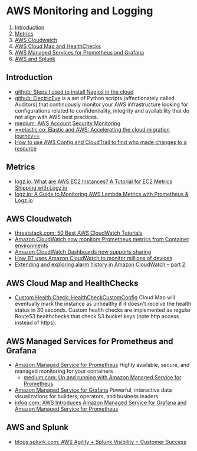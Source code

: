 # AWS Monitoring and Logging

1. [Introduction](#introduction)
2. [Metrics](#metrics)
3. [AWS Cloudwatch](#aws-cloudwatch)
4. [AWS Cloud Map and HealthChecks](#aws-cloud-map-and-healthchecks)
5. [AWS Managed Services for Prometheus and Grafana](#aws-managed-services-for-prometheus-and-grafana)
6. [AWS and Splunk](#aws-and-splunk)

## Introduction

- [github: Steps I used to install Nagios in the cloud](https://github.com/andrewpuch/nagios_setup)
- [github: ElectricEye](https://github.com/jonrau1/ElectricEye/blob/master/README.md) is a set of Python scripts (affectionately called Auditors) that continuously monitor your AWS infrastructure looking for configurations related to confidentiality, integrity and availability that do not align with AWS best practices.
- [medium: AWS Account Security Monitoring](https://medium.com/swlh/aws-account-security-monitoring-d7ca129d52ac)
- [==elastic.co: Elastic and AWS: Accelerating the cloud migration journey==](https://www.elastic.co/blog/elastic-and-aws-accelerate-your-cloud-migration-journey)
- [How to use AWS Config and CloudTrail to find who made changes to a resource](https://aws.amazon.com/blogs/mt/how-to-use-aws-config-and-cloudtrail-to-find-who-made-changes-to-a-resource/)

## Metrics

- [logz.io: What are AWS EC2 Instances? A Tutorial for EC2 Metrics Shipping with Logz.io](https://logz.io/blog/aws-ec2-metrics/)
- [logz.io: A Guide to Monitoring AWS Lambda Metrics with Prometheus & Logz.io](https://logz.io/blog/aws-lambda-metrics-monitoring-guide/)

## AWS Cloudwatch

- [threatstack.com: 50 Best AWS CloudWatch Tutorials](https://www.threatstack.com/blog/50-best-aws-cloudwatch-tutorials)
- [Amazon CloudWatch now monitors Prometheus metrics from Container environments](https://aws.amazon.com/about-aws/whats-new/2020/09/amazon-cloudwatch-monitors-prometheus-metrics-container-environments/)
- [Amazon CloudWatch Dashboards now supports sharing](https://aws.amazon.com/about-aws/whats-new/2020/09/amazon-cloudwatch-dashboards-supports-sharing/)
- [How BT uses Amazon CloudWatch to monitor millions of devices](https://aws.amazon.com/blogs/mt/how-bt-uses-amazon-cloudwatch-to-monitor-millions-of-devices/)
- [Extending and exploring alarm history in Amazon CloudWatch – part 2](https://aws.amazon.com/blogs/mt/extending-and-exploring-alarm-history-in-amazon-cloudwatch-part-2/)

## AWS Cloud Map and HealthChecks

- [Custom Health Check: HealthCheckCustomConfig](https://docs.aws.amazon.com/cloud-map/latest/api/API_HealthCheckCustomConfig.html) Cloud Map will eventually mark the instance as unhealthy if it doesn't receive the health status in 30 seconds. Custom health checks are implemented as regular Route53 healthchecks that check S3 bucket keys (note http access instead of https).

## AWS Managed Services for Prometheus and Grafana

- [Amazon Managed Service for Prometheus](https://aws.amazon.com/prometheus/) Highly available, secure, and managed monitoring for your containers
    - [medium.com: Up and running with Amazon Managed Service for Prometheus](https://medium.com/devops-techable/up-and-running-with-amazon-managed-service-for-prometheus-6fd12e56bff6)
- [Amazon Managed Service for Grafana](https://aws.amazon.com/grafana/) Powerful, interactive data visualizations for builders, operators, and business leaders
- [infoq.com: AWS Introduces Amazon Managed Service for Grafana and Amazon Managed Service for Prometheus](https://www.infoq.com/news/2021/01/aws-grafana-prometheus/)

## AWS and Splunk

- [blogs.splunk.com: AWS Agility + Splunk Visibility = Customer Success](http://blogs.splunk.com/2016/06/22/aws-video/)